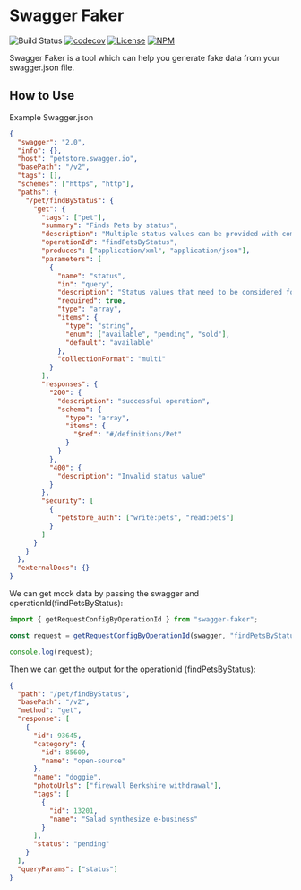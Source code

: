 # Swagger Faker

![Build Status](https://github.com/reeli/swagger-faker/actions/workflows/deploy.yml/badge.svg)
[![codecov](https://codecov.io/gh/reeli/swagger-faker/branch/master/graph/badge.svg?style=flat-square)](https://codecov.io/gh/reeli/swagger-faker)
[![License](https://img.shields.io/npm/l/swagger-faker.svg?style=flat-square)](https://npmjs.org/package/@ts-tool/swagger-faker)
[![NPM](https://img.shields.io/npm/v/swagger-faker.svg?style=flat-square)](https://npmjs.org/package/@ts-tool/swagger-faker)

Swagger Faker is a tool which can help you generate fake data from your swagger.json file.

## How to Use

Example Swagger.json

```json
{
  "swagger": "2.0",
  "info": {},
  "host": "petstore.swagger.io",
  "basePath": "/v2",
  "tags": [],
  "schemes": ["https", "http"],
  "paths": {
    "/pet/findByStatus": {
      "get": {
        "tags": ["pet"],
        "summary": "Finds Pets by status",
        "description": "Multiple status values can be provided with comma separated strings",
        "operationId": "findPetsByStatus",
        "produces": ["application/xml", "application/json"],
        "parameters": [
          {
            "name": "status",
            "in": "query",
            "description": "Status values that need to be considered for filter",
            "required": true,
            "type": "array",
            "items": {
              "type": "string",
              "enum": ["available", "pending", "sold"],
              "default": "available"
            },
            "collectionFormat": "multi"
          }
        ],
        "responses": {
          "200": {
            "description": "successful operation",
            "schema": {
              "type": "array",
              "items": {
                "$ref": "#/definitions/Pet"
              }
            }
          },
          "400": {
            "description": "Invalid status value"
          }
        },
        "security": [
          {
            "petstore_auth": ["write:pets", "read:pets"]
          }
        ]
      }
    }
  },
  "externalDocs": {}
}
```

We can get mock data by passing the swagger and operationId(findPetsByStatus):

```js
import { getRequestConfigByOperationId } from "swagger-faker";

const request = getRequestConfigByOperationId(swagger, "findPetsByStatus");

console.log(request);
```

Then we can get the output for the operationId (findPetsByStatus):

```json
{
  "path": "/pet/findByStatus",
  "basePath": "/v2",
  "method": "get",
  "response": [
    {
      "id": 93645,
      "category": {
        "id": 85609,
        "name": "open-source"
      },
      "name": "doggie",
      "photoUrls": ["firewall Berkshire withdrawal"],
      "tags": [
        {
          "id": 13201,
          "name": "Salad synthesize e-business"
        }
      ],
      "status": "pending"
    }
  ],
  "queryParams": ["status"]
}
```
